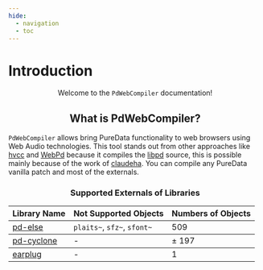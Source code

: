 ```yaml
---
hide:
  - navigation
  - toc
---
```


# Introduction

<p align="center"> Welcome to the <code>PdWebCompiler</code> documentation! </p>

## <h2 align="center"> **What is PdWebCompiler?** </h2>

`PdWebCompiler` allows bring PureData functionality to web browsers using Web Audio technologies. This tool stands out from other approaches like [hvcc](https://github.com/Wasted-Audio/hvcc) and [WebPd](https://github.com/sebpiq/WebPd) because it compiles the [libpd](https://github.com/libpd/libpd) source, this is possible mainly because of the work of [claudeha](https://github.com/claudeha). You can compile any PureData vanilla patch and most of the externals.

### <h3 style="text-align:center"> **Supported Externals of Libraries** </h3>

<table class="special-table">
    <thead>
      <tr>
        <th>Library Name</th>
        <th>Not Supported Objects</th>
        <th>Numbers of Objects</th>
      </tr>
    </thead>
    <tbody>
      <tr>
        <td><a href="https://github.com/porres/pd-else">pd-else</a></td>
        <td><code>plaits~</code>, <code>sfz~</code>, <code>sfont~</code> </td>
        <td>509</td>
      </tr>
    </tbody>
    <tbody>
      <tr>
        <td><a href="https://github.com/porres/pd-cyclone">pd-cyclone</a></td>
        <td> - </td>
        <td>± 197</td>
      </tr>
    </tbody>
    <tbody>
      <tr>
        <td><a href="https://github.com/pd-externals/earplug/">earplug</a></td>
        <td> - </td>
        <td>1</td>
      </tr>
    </tbody>
  </table>
